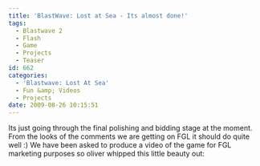 ```yaml
---
title: 'BlastWave: Lost at Sea - Its almost done!'
tags:
  - Blastwave 2
  - Flash
  - Game
  - Projects
  - Teaser
id: 662
categories:
  - 'Blastwave: Lost At Sea'
  - Fun &amp; Videos
  - Projects
date: 2009-08-26 10:15:51
---
```


Its just going through the final polishing and bidding stage at the moment. From the looks of the comments we are getting on FGL it should do quite well :) We have been asked to produce a video of the game for FGL marketing purposes so oliver whipped this little beauty out:

<object classid="clsid:d27cdb6e-ae6d-11cf-96b8-444553540000" width="640" height="505" codebase="https://download.macromedia.com/pub/shockwave/cabs/flash/swflash.cab#version=6,0,40,0"><param name="allowFullScreen" value="true" /><param name="allowscriptaccess" value="always" /><param name="src" value="https://www.youtube.com/v/fedXnYSmr70&amp;hl=en&amp;fs=1&amp;" /><param name="allowfullscreen" value="true" /><embed type="application/x-shockwave-flash" width="640" height="505" src="https://www.youtube.com/v/fedXnYSmr70&amp;hl=en&amp;fs=1&amp;" allowscriptaccess="always" allowfullscreen="true"></embed></object>